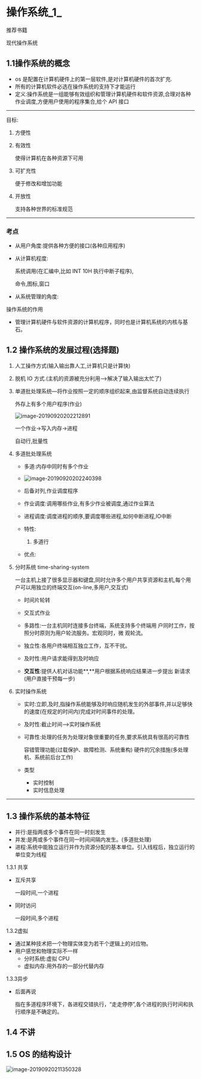 # 操作系统_1_

推荐书籍

现代操作系统

## 1.1操作系统的概念

- os 是配置在计算机硬件上的第一层软件,是对计算机硬件的首次扩充.
- 所有的计算机软件必选在操作系统的支持下才能运行
- 定义:操作系统是一组能够有效组织和管理计算机硬件和软件资源,合理对各种作业调度,方便用户使用的程序集合,给个 API 接口

---

目标:

1. 方便性

2. 有效性

    使得计算机在各种资源下可用

3. 可扩充性

    便于修改和增加功能

4. 开放性

    支持各种世界的标准规范

---

### 考点

- 从用户角度:提供各种方便的接口(各种应用程序)

- 从计算机程度:

    系统调用(在汇编中,比如 INT 10H 执行中断子程序),

    命令,图标,窗口

- 从系统管理的角度:

操作系统的作用

- 管理计算机硬件与软件资源的计算机程序，同时也是计算机系统的内核与基石。

## 1.2 操作系统的发展过程(选择题)

1. 人工操作方式(输入输出靠人工,计算机只是计算快)

2. 脱机 IO 方式.(主机的资源被充分利用—>解决了输入输出太忙了)

3. 单道批处理系统—将作业按照一定的顺序组织起来,由监督系统自动连续执行

    外存上有多个用户程序(作业)

    ![image-20190920202212891](https://cy-1256894686.cos.ap-beijing.myqcloud.com/cy/2019-09-20-122212.png)

    一个作业->写入内存->进程

    自动行,批量性

4. 多道批处理系统

    - 多道:内存中同时有多个作业
    - ![image-20190920202240398](https://cy-1256894686.cos.ap-beijing.myqcloud.com/cy/2019-09-20-122240.png)

    - 后备对列,作业调度程序
    - 作业调度:调用哪些作业,有多少作业被调度,通过作业算法
    - 进程调度:调度进程的顺序,要调度哪些进程,如何中断进程,IO中断

    - 特性:
        1. 多道行
    - 优点:

5. 分时系统 time-sharing-system

    一台主机上接了很多显示器和键盘,同时允许多个用户共享资源和主机,每个用户可以用独立的终端交互(on-line,多用户,交互式)

    - 时间片轮转

    - 交互式作业

    - 多路性:一台主机同时连接多台终端，系统支持多个终端用
        户同时工作，按照分时原则为用户轮流服务。宏观同时，微
        观轮流。

    - 独立性:各用户终端相互独立工作，互不干扰。

    - 及时性:用户请求能得到及时响应

    - **交互性**:提供人机对话功能**,**用户根据系统响应结果进一步提出
        新请求(用户直接干预每一步)

6. 实时操作系统

    - 实时:立即,及时,指操作系统能够及时响应随机发生的外部事件,并以足够快的速度(在规定的时间内)完成对时间事件的处理。

    - 及时性:截止时间—>实时操作系统

    - 可靠性:处理的任务为处理对象很重要的任务,要求系统具有很高的可靠性

        容错管理功能(过载保护、故障检测、系统重构)
        硬件的冗余措施(多处理机、系统前后台工作)

    - 类型
        - 实时控制
        - 实时信息处理

---

## 1.3 操作系统的基本特征

- 并行:是指两或多个事件在同一时刻发生
- 并发:是两或多个事件在同一时间间隔内发生。(多道批处理)
- 进程:系统中能独立运行并作为资源分配的基本单位。引入线程后，独立运行的单位变为线程

1.3.1 共享

- 互斥共享

    一段时间,一个进程

- 同时访问

    一段时间,多个进程

1.3.2虚拟

- 通过某种技术把一个物理实体变为若干个逻辑上的对应物。
- 用户感觉和物理实际不一样
    - 分时系统:虚拟 CPU
    - 虚拟内存:用外存的一部分代替内存

1.3.3异步

- 后面再说

    指在多道程序环境下，各进程交错执行，“走走停停”,各个进程的执行时间和执行顺序是不确定的。

## 1.4 不讲

## 1.5 OS 的结构设计

![image-20190920211350328](https://cy-1256894686.cos.ap-beijing.myqcloud.com/cy/2019-09-20-131350.png)

